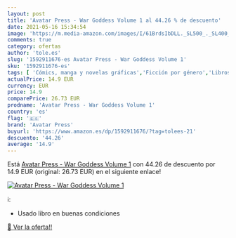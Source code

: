 ```yaml
---
layout: post
title: 'Avatar Press - War Goddess Volume 1 al 44.26 % de descuento'
date: 2021-05-16 15:34:54
image: 'https://m.media-amazon.com/images/I/61BrdsIbDLL._SL500_._SL400_.jpg'
comments: true
category: ofertas
author: 'tole.es'
slug: '1592911676-es Avatar Press - War Goddess Volume 1'
sku: '1592911676-es'
tags: [ 'Cómics, manga y novelas gráficas','Ficción por género','Libros','Libros juveniles','Literatura y ficción','Terror','avatar press', ]
actualPrice: 14.9 EUR
currency: EUR
price: 14.9
comparePrice: 26.73 EUR
prodname: 'Avatar Press - War Goddess Volume 1'
country: 'es'
flag: '🇪🇸'
brand: 'Avatar Press'
buyurl: 'https://www.amazon.es/dp/1592911676/?tag=tolees-21'
descuento: '44.26'
average: '14.9'
---
```


Está [Avatar Press - War Goddess Volume 1](https://www.amazon.es/dp/1592911676/?tag=tolees-21) con 44.26 de descuento por 14.9 EUR (original: 26.73 EUR) en el siguiente enlace!

[![Avatar Press - War Goddess Volume 1](https://m.media-amazon.com/images/I/61BrdsIbDLL._SL500_._SL400_.jpg)](https://www.amazon.es/dp/1592911676/?tag=tolees-21)

ℹ️:

- Usado libro en buenas condiciones

[🛒 Ver la oferta!!](https://www.amazon.es/dp/1592911676/?tag=tolees-21)
